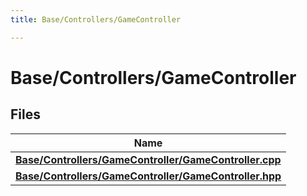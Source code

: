 ```yaml
---
title: Base/Controllers/GameController

---
```


# Base/Controllers/GameController



## Files

| Name           |
| -------------- |
| **[Base/Controllers/GameController/GameController.cpp](Files/_game_controller_8cpp.md#file-gamecontroller.cpp)**  |
| **[Base/Controllers/GameController/GameController.hpp](Files/_game_controller_8hpp.md#file-gamecontroller.hpp)**  |


